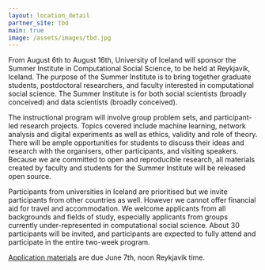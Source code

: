 ```yaml
---
layout: location_detail
partner_site: tbd
main: true
image: /assets/images/tbd.jpg
---
```


From August 6th to August 16th, University of Iceland will sponsor the Summer Institute in Computational Social Science, to be held at Reykjavik, Iceland. The purpose of the Summer Institute is to bring together graduate students, postdoctoral researchers, and faculty interested in computational social science. The Summer Institute is for both social scientists (broadly conceived) and data scientists (broadly conceived).

The instructional program will involve group problem sets, and participant-led research projects. Topics covered include machine learning, network analysis and digital experiments as well as ethics, validity and role of theory. There will be ample opportunities for students to discuss their ideas and research with the organisers, other participants, and visiting speakers. Because we are committed to open and reproducible research, all materials created by faculty and students for the Summer Institute will be released open source.

Participants from universities in Iceland are prioritised but we invite participants from other countries as well. However we cannot offer financial aid for travel and accommodation. We welcome applicants from all backgrounds and fields of study, especially applicants from groups currently under-represented in computational social science. About 30 participants will be invited, and participants are expected to fully attend and participate in the entire two-week program.

[Application materials](https://docs.google.com/forms/d/e/1FAIpQLScj1uDNRzwcKEGrTYF-96GzhN_3qRE4ewF7X6GZ_pmb-04sew/viewform?usp=sf_link) are due June 7th, noon Reykjavik time.

